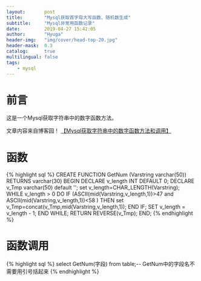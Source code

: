```yaml
---
layout:       post
title:        "Mysql获取首字母大写函数、随机数生成"
subtitle:     "Mysql非常用函数记录"
date:         2019-04-27 15:42:05
author:       "Hyuga"
header-img:   "img/cover/head-top-20.jpg"
header-mask:  0.3
catalog:      true
multilingual: false
tags:
    - mysql
---
```


# 前言
这是一个Mysql获取字符串中的数字函数方法。

文章内容来自博客园！ [【Mysql获取字符串中的数字函数方法和调用】](https://www.cnblogs.com/wjm956/p/6605842.html)

# 函数
{% highlight sql %}
CREATE FUNCTION GetNum (Varstring varchar(50))
RETURNS varchar(30)
BEGIN
DECLARE v_length INT DEFAULT 0;
DECLARE v_Tmp varchar(50) default '';
set v_length=CHAR_LENGTH(Varstring);
WHILE v_length > 0 DO
IF (ASCII(mid(Varstring,v_length,1))>47 and ASCII(mid(Varstring,v_length,1))<58 ) THEN
set v_Tmp=concat(v_Tmp,mid(Varstring,v_length,1));
END IF;
SET v_length = v_length - 1;
END WHILE;
RETURN REVERSE(v_Tmp);
END;
{% endhighlight %}

# 函数调用
{% highlight sql %}
select GetNum(字段) from table;-- GetNum中的字段名不需要用引号括起来
{% endhighlight %}